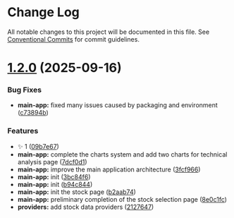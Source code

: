 # Change Log

All notable changes to this project will be documented in this file.
See [Conventional Commits](https://conventionalcommits.org) for commit guidelines.

# [1.2.0](https://github.com/KieNoe/Kynance/compare/v1.0.1...v1.2.0) (2025-09-16)

### Bug Fixes

- **main-app:** fixed many issues caused by packaging and environment ([c73894b](https://github.com/KieNoe/Kynance/commit/c73894bef55b0afd3cfbd5d3e53884eb09189fe6))

### Features

- :sparkles: 1 ([09b7e67](https://github.com/KieNoe/Kynance/commit/09b7e6786782b7e2f53658aa6ec46e0d37e8c94b))
- **main-app:** complete the charts system and add two charts for technical analysis page ([7dcf0d1](https://github.com/KieNoe/Kynance/commit/7dcf0d12037e136b9523383dfd3be37559c10b14))
- **main-app:** improve the main application architecture ([3fcf966](https://github.com/KieNoe/Kynance/commit/3fcf96609a99a12f971565e82e4b72adac0f5a1a))
- **main-app:** init ([3bc84f6](https://github.com/KieNoe/Kynance/commit/3bc84f6d87cd196807a176558f5a2b3aacfc23ba))
- **main-app:** init ([b94c844](https://github.com/KieNoe/Kynance/commit/b94c8445eadab29e2f4a5ccdee8ed6e8aa77412b))
- **main-app:** init the stock page ([b2aab74](https://github.com/KieNoe/Kynance/commit/b2aab74aabc3f3bf72bf0232cbe01a7378508d5f))
- **main-app:** preliminary completion of the stock selection page ([8e0c1fc](https://github.com/KieNoe/Kynance/commit/8e0c1fc0c6b2dd97d8391fa5af4c41f6f8283aff))
- **providers:** add stock data providers ([2127647](https://github.com/KieNoe/Kynance/commit/2127647eac25f9bf7f42488c01267f4b9d9f0396))
